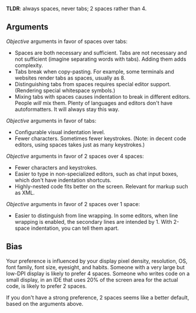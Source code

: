 **TLDR**: always spaces, never tabs; 2 spaces rather than 4.

## Arguments

_Objective_ arguments in favor of spaces over tabs:

* Spaces are both necessary and sufficient. Tabs are not necessary and not sufficient (imagine separating words with tabs). Adding them adds complexity.
* Tabs break when copy-pasting. For example, some terminals and websites render tabs as spaces, usually as 8.
* Distinguishing tabs from spaces requires special editor support. (Rendering special whitespace symbols.)
* Mixing tabs with spaces causes indentation to break in different editors. People _will_ mix them. Plenty of languages and editors don't have autoformatters. It will always stay this way.

_Objective_ arguments in favor of tabs:

* Configurable visual indentation level.
* Fewer characters. Sometimes fewer keystrokes. (Note: in decent code editors, using spaces takes just as many keystrokes.)

_Objective_ arguments in favor of 2 spaces over 4 spaces:

* Fewer characters and keystrokes.
* Easier to type in non-specialized editors, such as chat input boxes, which don't have indentation shortcuts.
* Highly-nested code fits better on the screen. Relevant for markup such as XML.

_Objective_ arguments in favor of 2 spaces over 1 space:

* Easier to distinguish from line wrapping. In some editors, when line wrapping is enabled, the secondary lines are intended by 1. With 2-space indentation, you can tell them apart.

## Bias

Your preference is influenced by your display pixel density, resolution, OS, font family, font size, eyesight, and habits. Someone with a very large but low-DPI display is likely to prefer 4 spaces. Someone who writes code on a small display, in an IDE that uses 20% of the screen area for the actual code, is likely to prefer 2 spaces.

If you don't have a strong preference, 2 spaces seems like a better default, based on the arguments above.

<!--
## Variable Indentation

Some people use variable indentation. See the post [Use Fixed-Size Indentation](/posts/indent-fixed) on that.
-->
